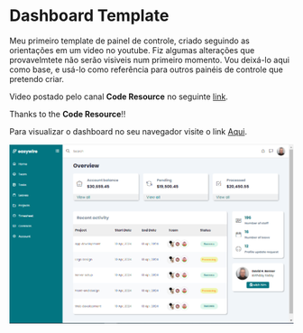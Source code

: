 # Dashboard Template

Meu primeiro template de painel de controle, criado seguindo as orientações em um video no youtube. Fiz algumas alterações que provavelmtete não serão visiveis num primeiro momento. Vou deixá-lo aqui como base, e usá-lo como referência para outros painéis de controle que pretendo criar.

Video postado pelo canal **Code Resource** no seguinte [link](https://www.youtube.com/watch?v=3FJgGw_ESEc).

Thanks to the **Code Resource**!!


Para visualizar o dashboard no seu navegador visite o link [Aqui](https://bajan1408.github.io/dashboard_template/).



![Imagem Ilustrativa](image.png)